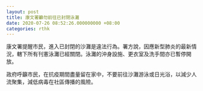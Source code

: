 ```yaml
---
layout: post
title: 康文署籲勿前往已封閉泳灘
date: 2020-07-26 08:52:26.000000000 +08:00
categories: rthk
---
```


康文署提醒市民，進入已封閉的沙灘是違法行為。署方說，因應新型肺炎的最新情況，轄下所有刊憲泳灘已經關閉。泳灘的沖身設施、更衣室及洗手間亦已暫停開放。

政府呼籲市民，在抗疫期間盡量留在家中，不要前往沙灘游泳或日光浴，以減少人流聚集，減低病毒在社區傳播的風險。
